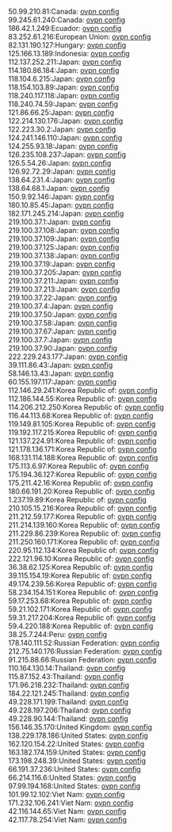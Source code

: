 50.99.210.81:Canada: [ovpn config](vpn/50_99_210_81.ovpn)  
99.245.61.240:Canada: [ovpn config](vpn/99_245_61_240.ovpn)  
186.42.1.249:Ecuador: [ovpn config](vpn/186_42_1_249.ovpn)  
83.252.61.216:European Union: [ovpn config](vpn/83_252_61_216.ovpn)  
82.131.190.127:Hungary: [ovpn config](vpn/82_131_190_127.ovpn)  
125.166.13.189:Indonesia: [ovpn config](vpn/125_166_13_189.ovpn)  
112.137.252.211:Japan: [ovpn config](vpn/112_137_252_211.ovpn)  
114.180.86.184:Japan: [ovpn config](vpn/114_180_86_184.ovpn)  
118.104.6.215:Japan: [ovpn config](vpn/118_104_6_215.ovpn)  
118.154.103.89:Japan: [ovpn config](vpn/118_154_103_89.ovpn)  
118.240.117.118:Japan: [ovpn config](vpn/118_240_117_118.ovpn)  
118.240.74.59:Japan: [ovpn config](vpn/118_240_74_59.ovpn)  
121.86.66.25:Japan: [ovpn config](vpn/121_86_66_25.ovpn)  
122.214.130.176:Japan: [ovpn config](vpn/122_214_130_176.ovpn)  
122.223.30.2:Japan: [ovpn config](vpn/122_223_30_2.ovpn)  
124.241.146.110:Japan: [ovpn config](vpn/124_241_146_110.ovpn)  
124.255.93.18:Japan: [ovpn config](vpn/124_255_93_18.ovpn)  
126.235.108.237:Japan: [ovpn config](vpn/126_235_108_237.ovpn)  
126.5.54.26:Japan: [ovpn config](vpn/126_5_54_26.ovpn)  
126.92.72.29:Japan: [ovpn config](vpn/126_92_72_29.ovpn)  
138.64.231.4:Japan: [ovpn config](vpn/138_64_231_4.ovpn)  
138.64.68.1:Japan: [ovpn config](vpn/138_64_68_1.ovpn)  
150.9.92.146:Japan: [ovpn config](vpn/150_9_92_146.ovpn)  
180.10.85.45:Japan: [ovpn config](vpn/180_10_85_45.ovpn)  
182.171.245.214:Japan: [ovpn config](vpn/182_171_245_214.ovpn)  
219.100.37.1:Japan: [ovpn config](vpn/219_100_37_1.ovpn)  
219.100.37.108:Japan: [ovpn config](vpn/219_100_37_108.ovpn)  
219.100.37.109:Japan: [ovpn config](vpn/219_100_37_109.ovpn)  
219.100.37.125:Japan: [ovpn config](vpn/219_100_37_125.ovpn)  
219.100.37.138:Japan: [ovpn config](vpn/219_100_37_138.ovpn)  
219.100.37.19:Japan: [ovpn config](vpn/219_100_37_19.ovpn)  
219.100.37.205:Japan: [ovpn config](vpn/219_100_37_205.ovpn)  
219.100.37.211:Japan: [ovpn config](vpn/219_100_37_211.ovpn)  
219.100.37.213:Japan: [ovpn config](vpn/219_100_37_213.ovpn)  
219.100.37.22:Japan: [ovpn config](vpn/219_100_37_22.ovpn)  
219.100.37.4:Japan: [ovpn config](vpn/219_100_37_4.ovpn)  
219.100.37.50:Japan: [ovpn config](vpn/219_100_37_50.ovpn)  
219.100.37.58:Japan: [ovpn config](vpn/219_100_37_58.ovpn)  
219.100.37.67:Japan: [ovpn config](vpn/219_100_37_67.ovpn)  
219.100.37.7:Japan: [ovpn config](vpn/219_100_37_7.ovpn)  
219.100.37.90:Japan: [ovpn config](vpn/219_100_37_90.ovpn)  
222.229.243.177:Japan: [ovpn config](vpn/222_229_243_177.ovpn)  
39.111.86.43:Japan: [ovpn config](vpn/39_111_86_43.ovpn)  
58.146.13.43:Japan: [ovpn config](vpn/58_146_13_43.ovpn)  
60.155.197.117:Japan: [ovpn config](vpn/60_155_197_117.ovpn)  
112.146.29.241:Korea Republic of: [ovpn config](vpn/112_146_29_241.ovpn)  
112.186.144.55:Korea Republic of: [ovpn config](vpn/112_186_144_55.ovpn)  
114.206.212.250:Korea Republic of: [ovpn config](vpn/114_206_212_250.ovpn)  
116.44.113.68:Korea Republic of: [ovpn config](vpn/116_44_113_68.ovpn)  
119.149.81.105:Korea Republic of: [ovpn config](vpn/119_149_81_105.ovpn)  
119.192.117.215:Korea Republic of: [ovpn config](vpn/119_192_117_215.ovpn)  
121.137.224.91:Korea Republic of: [ovpn config](vpn/121_137_224_91.ovpn)  
121.178.136.171:Korea Republic of: [ovpn config](vpn/121_178_136_171.ovpn)  
168.131.114.188:Korea Republic of: [ovpn config](vpn/168_131_114_188.ovpn)  
175.113.6.97:Korea Republic of: [ovpn config](vpn/175_113_6_97.ovpn)  
175.194.36.127:Korea Republic of: [ovpn config](vpn/175_194_36_127.ovpn)  
175.211.42.16:Korea Republic of: [ovpn config](vpn/175_211_42_16.ovpn)  
180.66.191.20:Korea Republic of: [ovpn config](vpn/180_66_191_20.ovpn)  
1.237.19.89:Korea Republic of: [ovpn config](vpn/1_237_19_89.ovpn)  
210.105.15.216:Korea Republic of: [ovpn config](vpn/210_105_15_216.ovpn)  
211.212.59.177:Korea Republic of: [ovpn config](vpn/211_212_59_177.ovpn)  
211.214.139.160:Korea Republic of: [ovpn config](vpn/211_214_139_160.ovpn)  
211.229.86.239:Korea Republic of: [ovpn config](vpn/211_229_86_239.ovpn)  
211.250.160.171:Korea Republic of: [ovpn config](vpn/211_250_160_171.ovpn)  
220.95.112.134:Korea Republic of: [ovpn config](vpn/220_95_112_134.ovpn)  
222.121.96.10:Korea Republic of: [ovpn config](vpn/222_121_96_10.ovpn)  
36.38.62.125:Korea Republic of: [ovpn config](vpn/36_38_62_125.ovpn)  
39.115.154.19:Korea Republic of: [ovpn config](vpn/39_115_154_19.ovpn)  
49.174.239.56:Korea Republic of: [ovpn config](vpn/49_174_239_56.ovpn)  
58.234.154.151:Korea Republic of: [ovpn config](vpn/58_234_154_151.ovpn)  
59.17.253.68:Korea Republic of: [ovpn config](vpn/59_17_253_68.ovpn)  
59.21.102.171:Korea Republic of: [ovpn config](vpn/59_21_102_171.ovpn)  
59.31.217.204:Korea Republic of: [ovpn config](vpn/59_31_217_204.ovpn)  
59.4.220.188:Korea Republic of: [ovpn config](vpn/59_4_220_188.ovpn)  
38.25.7.244:Peru: [ovpn config](vpn/38_25_7_244.ovpn)  
178.140.111.52:Russian Federation: [ovpn config](vpn/178_140_111_52.ovpn)  
212.75.140.176:Russian Federation: [ovpn config](vpn/212_75_140_176.ovpn)  
91.215.88.66:Russian Federation: [ovpn config](vpn/91_215_88_66.ovpn)  
110.164.130.14:Thailand: [ovpn config](vpn/110_164_130_14.ovpn)  
115.87.152.43:Thailand: [ovpn config](vpn/115_87_152_43.ovpn)  
171.96.218.232:Thailand: [ovpn config](vpn/171_96_218_232.ovpn)  
184.22.121.245:Thailand: [ovpn config](vpn/184_22_121_245.ovpn)  
49.228.171.199:Thailand: [ovpn config](vpn/49_228_171_199.ovpn)  
49.228.197.206:Thailand: [ovpn config](vpn/49_228_197_206.ovpn)  
49.228.90.144:Thailand: [ovpn config](vpn/49_228_90_144.ovpn)  
156.146.35.170:United Kingdom: [ovpn config](vpn/156_146_35_170.ovpn)  
138.229.178.186:United States: [ovpn config](vpn/138_229_178_186.ovpn)  
162.120.154.22:United States: [ovpn config](vpn/162_120_154_22.ovpn)  
163.182.174.159:United States: [ovpn config](vpn/163_182_174_159.ovpn)  
173.198.248.39:United States: [ovpn config](vpn/173_198_248_39.ovpn)  
66.191.37.236:United States: [ovpn config](vpn/66_191_37_236.ovpn)  
66.214.116.6:United States: [ovpn config](vpn/66_214_116_6.ovpn)  
97.99.194.168:United States: [ovpn config](vpn/97_99_194_168.ovpn)  
101.99.12.102:Viet Nam: [ovpn config](vpn/101_99_12_102.ovpn)  
171.232.106.241:Viet Nam: [ovpn config](vpn/171_232_106_241.ovpn)  
42.116.144.65:Viet Nam: [ovpn config](vpn/42_116_144_65.ovpn)  
42.117.78.254:Viet Nam: [ovpn config](vpn/42_117_78_254.ovpn)  
